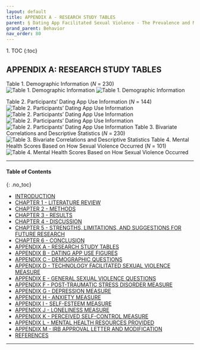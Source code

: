 ```yaml
---
layout: default
title: APPENDIX A - RESEARCH STUDY TABLES     
parent: § Dating App Facilitated Sexual Violence - The Prevalence and Mental Health Effects  
grand_parent: Behavior 
nav_order: 80 
---
```

<style>
.dont-break-out {
  /* These are technically the same, but use both */
  overflow-wrap: break-word;
  word-wrap: break-word;

     -ms-word-break: break-all;
  /* This is the dangerous one in WebKit, as it breaks things wherever */
  word-break: break-all;
  /* Instead use this non-standard one: */
  word-break: break-word;
}

.youtube-container {
    position: relative;
    width: 100%;
    height: 0;
    padding-bottom: 56.25%;
}
.youtube-video {
    position: absolute;
    top: 0;
    left: 0;
    width: 100%;
    height: 100%;
}

</style>

<div class="dont-break-out" markdown="1">
1. TOC
{:toc}

## APPENDIX A: RESEARCH STUDY TABLES

Table 1. Demographic Information (*N* = 230)
![Table 1. Demographic Information](https://statics.bsafes.com/images/papers/dating-app-facilitated-sexual-violence-the-prevalence-and-mental-health-effects-table-1-1.png)
![Table 1. Demographic Information](https://statics.bsafes.com/images/papers/dating-app-facilitated-sexual-violence-the-prevalence-and-mental-health-effects-table-1-2.png)

Table 2. Participants’ Dating App Use Information (*N* = 144)
![Table 2. Participants’ Dating App Use Information](https://statics.bsafes.com/images/papers/dating-app-facilitated-sexual-violence-the-prevalence-and-mental-health-effects-table-2-1.png)
![Table 2. Participants’ Dating App Use Information](https://statics.bsafes.com/images/papers/dating-app-facilitated-sexual-violence-the-prevalence-and-mental-health-effects-table-2-2.png)
![Table 2. Participants’ Dating App Use Information](https://statics.bsafes.com/images/papers/dating-app-facilitated-sexual-violence-the-prevalence-and-mental-health-effects-table-2-3.png)
![Table 2. Participants’ Dating App Use Information](https://statics.bsafes.com/images/papers/dating-app-facilitated-sexual-violence-the-prevalence-and-mental-health-effects-table-2-4.png)
Table 3. Bivariate Correlations and Descriptive Statistics (*N* = 230)
![Table 3. Bivariate Correlations and Descriptive Statistics](https://statics.bsafes.com/images/papers/dating-app-facilitated-sexual-violence-the-prevalence-and-mental-health-effects-table-3.png)
Table 4. Mental Health Scores Based on How Sexual Violence Occurred (*N* = 101)
![Table 4. Mental Health Scores Based on How Sexual Violence Occurred](https://statics.bsafes.com/images/papers/dating-app-facilitated-sexual-violence-the-prevalence-and-mental-health-effects-table-4.png)

***

#### Table of Contents
{: .no_toc}

<ul><li> <a href="/docs/behavior/dating-app-facilitated-sexual-violence-the-prevalence-and-mental-health-effects-1/">INTRODUCTION</a></li><li> <a href="/docs/behavior/dating-app-facilitated-sexual-violence-the-prevalence-and-mental-health-effects-2/">CHAPTER 1 - LITERATURE REVIEW</a></li><li> <a href="/docs/behavior/dating-app-facilitated-sexual-violence-the-prevalence-and-mental-health-effects-3/">CHAPTER 2 - METHODS</a></li><li> <a href="/docs/behavior/dating-app-facilitated-sexual-violence-the-prevalence-and-mental-health-effects-4/">CHAPTER 3 - RESULTS</a></li><li> <a href="/docs/behavior/dating-app-facilitated-sexual-violence-the-prevalence-and-mental-health-effects-5/">CHAPTER 4 - DISCUSSION</a></li><li> <a href="/docs/behavior/dating-app-facilitated-sexual-violence-the-prevalence-and-mental-health-effects-6/">CHAPTER 5 - STRENGTHS, LIMITATIONS, AND SUGGESTIONS FOR FUTURE RESEARCH</a></li><li> <a href="/docs/behavior/dating-app-facilitated-sexual-violence-the-prevalence-and-mental-health-effects-7/">CHAPTER 6 - CONCLUSION</a></li><li> <a href="/docs/behavior/dating-app-facilitated-sexual-violence-the-prevalence-and-mental-health-effects-8/">APPENDIX A - RESEARCH STUDY TABLES</a></li><li> <a href="/docs/behavior/dating-app-facilitated-sexual-violence-the-prevalence-and-mental-health-effects-9/">APPENDIX B - DATING APP USE FIGURES</a></li><li> <a href="/docs/behavior/dating-app-facilitated-sexual-violence-the-prevalence-and-mental-health-effects-10/">APPENDIX C - DEMOGRAPHIC QUESTIONS</a></li><li> <a href="/docs/behavior/dating-app-facilitated-sexual-violence-the-prevalence-and-mental-health-effects-11/">APPENDIX D - TECHNOLOGY FACILITATED SEXUAL VIOLENCE MEASURE</a></li><li> <a href="/docs/behavior/dating-app-facilitated-sexual-violence-the-prevalence-and-mental-health-effects-12/">APPENDIX E - GENERAL SEXUAL VIOLENCE QUESTIONS</a></li><li> <a href="/docs/behavior/dating-app-facilitated-sexual-violence-the-prevalence-and-mental-health-effects-13/">APPENDIX F - POST-TRAUMATIC STRESS DISORDER MEASURE</a></li><li> <a href="/docs/behavior/dating-app-facilitated-sexual-violence-the-prevalence-and-mental-health-effects-14/">APPENDIX G - DEPRESSION MEASURE</a></li><li> <a href="/docs/behavior/dating-app-facilitated-sexual-violence-the-prevalence-and-mental-health-effects-15/">APPENDIX H - ANXIETY MEASURE</a></li><li> <a href="/docs/behavior/dating-app-facilitated-sexual-violence-the-prevalence-and-mental-health-effects-16/">APPENDIX I - SELF-ESTEEM MEASURE</a></li><li> <a href="/docs/behavior/dating-app-facilitated-sexual-violence-the-prevalence-and-mental-health-effects-17/">APPENDIX J - LONELINESS MEASURE</a></li><li> <a href="/docs/behavior/dating-app-facilitated-sexual-violence-the-prevalence-and-mental-health-effects-18/">APPENDIX K - PERCEIVED SELF-CONTROL MEASURE</a></li><li> <a href="/docs/behavior/dating-app-facilitated-sexual-violence-the-prevalence-and-mental-health-effects-19/">APPENDIX L - MENTAL HEALTH RESOURCES PROVIDED</a></li><li> <a href="/docs/behavior/dating-app-facilitated-sexual-violence-the-prevalence-and-mental-health-effects-20/">APPENDIX M - IRB APPROVAL LETTER AND MODIFICATION</a></li><li> <a href="/docs/behavior/dating-app-facilitated-sexual-violence-the-prevalence-and-mental-health-effects-21/">REFERENCES</a></li></ul>

***

</div>
